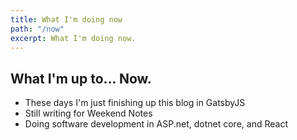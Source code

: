 ```yaml
---
title: What I'm doing now
path: "/now"
excerpt: What I'm doing now.
---
```


## What I'm up to... Now.

* These days I'm just finishing up this blog in GatsbyJS
* Still writing for Weekend Notes
* Doing software development in ASP.net, dotnet core, and React
